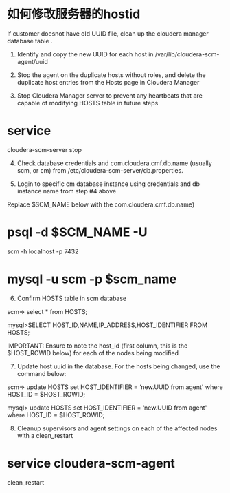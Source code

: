 # 如何修改服务器的hostid

If customer
     doesnot have old UUID file, clean up the cloudera manager database table .



 



1. Identify and copy the new UUID
for each host in /var/lib/cloudera-scm-agent/uuid



2. Stop the agent on the duplicate
hosts without roles, and delete the duplicate host entries from the Hosts page
in Cloudera Manager



3. Stop Cloudera
Manager server to prevent any heartbeats that are capable of modifying
HOSTS table in future steps



# service
cloudera-scm-server stop



4. Check database credentials
and com.cloudera.cmf.db.name (usually scm, or cm)
from /etc/cloudera-scm-server/db.properties.



5. Login to specific cm database
instance using credentials and db instance name from step #4 above



 Replace $SCM_NAME below
     with the com.cloudera.cmf.db.name)



 # psql -d $SCM_NAME -U
scm -h localhost -p 7432



 # mysql -u scm -p $scm_name



6. Confirm HOSTS table in scm
database



scm=> select * from
HOSTS;



 



mysql>SELECT
HOST_ID,NAME,IP_ADDRESS,HOST_IDENTIFIER FROM HOSTS;



IMPORTANT: Ensure to note the host_id (first
column, this is the $HOST_ROWID below) for each of the nodes being modified



7. Update host uuid in the
database. For the hosts being changed, use the command below:



scm=> update HOSTS set
HOST_IDENTIFIER = ‘new.UUID from agent' where HOST_ID = $HOST_ROWID;



 



mysql> update HOSTS set
HOST_IDENTIFIER = ‘new.UUID from agent' where HOST_ID = $HOST_ROWID;



8.  Cleanup supervisors and
agent settings on each of the affected nodes with a clean_restart



# service cloudera-scm-agent
clean_restart
